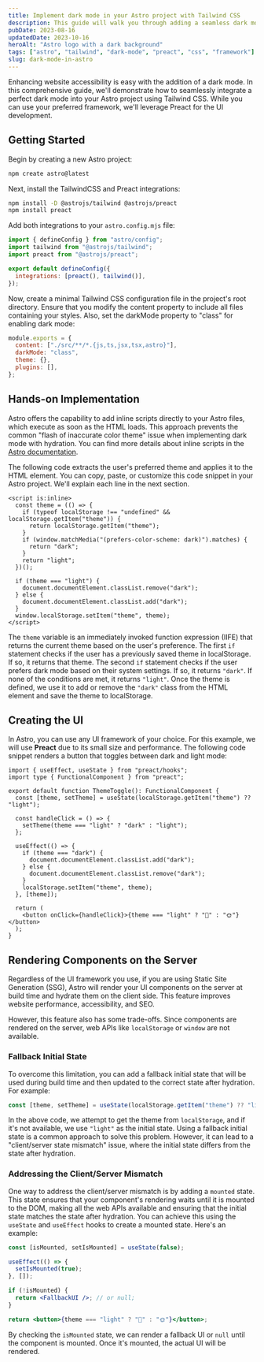 ```yaml
---
title: Implement dark mode in your Astro project with Tailwind CSS
description: This guide will walk you through adding a seamless dark mode to your Astro project using Tailwind CSS and the prefers-color-scheme media query.
pubDate: 2023-08-16
updatedDate: 2023-10-16
heroAlt: "Astro logo with a dark background"
tags: ["astro", "tailwind", "dark-mode", "preact", "css", "framework"]
slug: dark-mode-in-astro
---
```


Enhancing website accessibility is easy with the addition of a dark mode. In this comprehensive guide, we'll demonstrate how to seamlessly integrate a perfect dark mode into your Astro project using Tailwind CSS. While you can use your preferred framework, we'll leverage Preact for the UI development.

## Getting Started

Begin by creating a new Astro project:

```sh
npm create astro@latest
```

Next, install the TailwindCSS and Preact integrations:

```sh
npm install -D @astrojs/tailwind @astrojs/preact
npm install preact
```

Add both integrations to your `astro.config.mjs` file:

```js title="astro.config.mjs"
import { defineConfig } from "astro/config";
import tailwind from "@astrojs/tailwind";
import preact from "@astrojs/preact";

export default defineConfig({
  integrations: [preact(), tailwind()],
});
```

Now, create a minimal Tailwind CSS configuration file in the project's root directory. Ensure that you modify the content property to include all files containing your styles. Also, set the darkMode property to "class" for enabling dark mode:

```js title="tailwind.config.cjs"
module.exports = {
  content: ["./src/**/*.{js,ts,jsx,tsx,astro}"],
  darkMode: "class",
  theme: {},
  plugins: [],
};
```

## Hands-on Implementation

Astro offers the capability to add inline scripts directly to your Astro files, which execute as soon as the HTML loads. This approach prevents the common "flash of inaccurate color theme" issue when implementing dark mode with hydration. You can find more details about inline scripts in the [Astro documentation](https://docs.astro.build/en/reference/directives-reference/#isinline).

The following code extracts the user's preferred theme and applies it to the HTML element. You can copy, paste, or customize this code snippet in your Astro project. We'll explain each line in the next section.

```astro title="Layout.astro"
<script is:inline>
  const theme = (() => {
    if (typeof localStorage !== "undefined" && localStorage.getItem("theme")) {
      return localStorage.getItem("theme");
    }
    if (window.matchMedia("(prefers-color-scheme: dark)").matches) {
      return "dark";
    }
    return "light";
  })();

  if (theme === "light") {
    document.documentElement.classList.remove("dark");
  } else {
    document.documentElement.classList.add("dark");
  }
  window.localStorage.setItem("theme", theme);
</script>
```

The `theme` variable is an immediately invoked function expression (IIFE) that returns the current theme based on the user's preference. The first `if` statement checks if the user has a previously saved theme in localStorage. If so, it returns that theme. The second `if` statement checks if the user prefers dark mode based on their system settings. If so, it returns `"dark"`. If none of the conditions are met, it returns `"light"`. Once the theme is defined, we use it to add or remove the `"dark"` class from the HTML element and save the theme to localStorage.

## Creating the UI

In Astro, you can use any UI framework of your choice. For this example, we will use **Preact** due to its small size and performance. The following code snippet renders a button that toggles between dark and light mode:

```tsx title="ThemeToggle.tsx"
import { useEffect, useState } from "preact/hooks";
import type { FunctionalComponent } from "preact";

export default function ThemeToggle(): FunctionalComponent {
  const [theme, setTheme] = useState(localStorage.getItem("theme") ?? "light");

  const handleClick = () => {
    setTheme(theme === "light" ? "dark" : "light");
  };

  useEffect(() => {
    if (theme === "dark") {
      document.documentElement.classList.add("dark");
    } else {
      document.documentElement.classList.remove("dark");
    }
    localStorage.setItem("theme", theme);
  }, [theme]);

  return (
    <button onClick={handleClick}>{theme === "light" ? "🌙" : "🌞"}</button>
  );
}
```

## Rendering Components on the Server

Regardless of the UI framework you use, if you are using Static Site Generation (SSG), Astro will render your UI components on the server at build time and hydrate them on the client side. This feature improves website performance, accessibility, and SEO.

However, this feature also has some trade-offs. Since components are rendered on the server, web APIs like `localStorage` or `window` are not available.

### Fallback Initial State

To overcome this limitation, you can add a fallback initial state that will be used during build time and then updated to the correct state after hydration. For example:

```jsx
const [theme, setTheme] = useState(localStorage.getItem("theme") ?? "light");
```

In the above code, we attempt to get the theme from `localStorage`, and if it's not available, we use `"light"` as the initial state. Using a fallback initial state is a common approach to solve this problem. However, it can lead to a "client/server state mismatch" issue, where the initial state differs from the state after hydration.

### Addressing the Client/Server Mismatch

One way to address the client/server mismatch is by adding a `mounted` state. This state ensures that your component's rendering waits until it is mounted to the DOM, making all the web APIs available and ensuring that the initial state matches the state after hydration. You can achieve this using the `useState` and `useEffect` hooks to create a mounted state. Here's an example:

```jsx title="ThemeToggle.tsx"
const [isMounted, setIsMounted] = useState(false);

useEffect(() => {
  setIsMounted(true);
}, []);

if (!isMounted) {
  return <FallbackUI />; // or null;
}

return <button>{theme === "light" ? "🌙" : "🌞"}</button>;
```

By checking the `isMounted` state, we can render a fallback UI or `null` until the component is mounted. Once it's mounted, the actual UI will be rendered.
